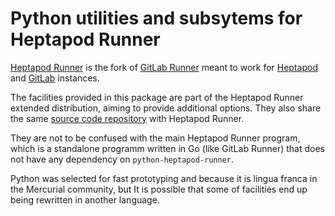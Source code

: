 # Python utilities and subsytems for Heptapod Runner

[Heptapod Runner](https://foss.heptapod.net/heptapod/heptapod-runner)
is the fork of [GitLab Runner](https://docs.gitlab.com/runner/) meant to
work for [Heptapod](https://heptapod.net) and [GitLab](https://gitlab.com)
instances.

The facilities provided in this package are part of the Heptapod Runner
extended distribution, aiming to provide additional options. They also
share the same
[source code repository](https://foss.heptapod.net/heptapod/heptapod-runner)
with Heptapod Runner.

They are not to be confused with the main Heptapod Runner program, which
is a standalone programm written in Go (like GitLab Runner) that does not have
any dependency on `python-heptapod-runner`.

Python was selected for fast prototyping and because it is lingua franca in
the Mercurial community, but It is possible that some of facilities end up
being rewritten in another language.
